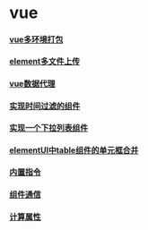 
# vue

#### [vue多环境打包](/vue/vue多环境打包.md) 
#### [element多文件上传](/vue/element多文件上传.md) 
<!-- #### [vue模板解析](/vue/vue-模板解析.md)  -->
#### [vue数据代理](/vue/vue-数据代理.md) 
#### [实现时间过滤的组件](/vue/vueVTime.md) 
#### [实现一个下拉列表组件](/vue/vuePopDropdown.md) 
#### [elementUI中table组件的单元框合并](/vue/vueElememtTable.md)
#### [内置指令](/vue/Vue----内置指令.md)
#### [组件通信](/vue/vue----组件通信.md)
#### [计算属性](/vue/Vue----计算属性.md)
